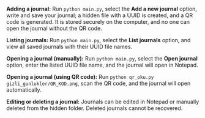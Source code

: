 **Adding a journal:** Run `python main.py`, select the **Add a new journal** option, write and save your journal; a hidden file with a UUID is created, and a QR code is generated. It is stored securely on the computer, and no one can open the journal without the QR code.  

**Listing journals:** Run `python main.py`, select the **List journals** option, and view all saved journals with their UUID file names.  

**Opening a journal (manually):** Run `python main.py`, select the **Open journal** option, enter the listed UUID file name, and the journal will open in Notepad.  

**Opening a journal (using QR code):** Run `python qr_oku.py gizli_gunlukler/QR_KOD.png`, scan the QR code, and the journal will open automatically.  

**Editing or deleting a journal:** Journals can be edited in Notepad or manually deleted from the hidden folder. Deleted journals cannot be recovered.
